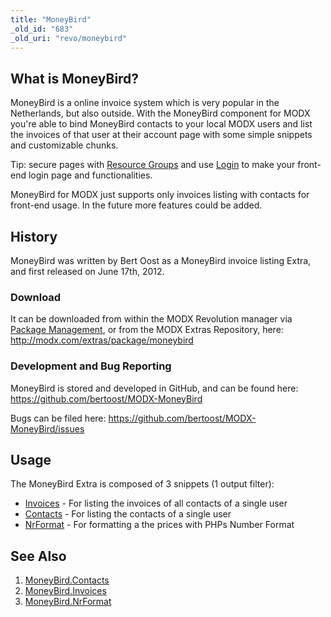 ```yaml
---
title: "MoneyBird"
_old_id: "683"
_old_uri: "revo/moneybird"
---
```


## What is MoneyBird?

MoneyBird is a online invoice system which is very popular in the Netherlands, but also outside. With the MoneyBird component for MODX you're able to bind MoneyBird contacts to your local MODX users and list the invoices of that user at their account page with some simple snippets and customizable chunks.

Tip: secure pages with [Resource Groups](administering-your-site/security/resource-groups "Resource Groups") and use [Login](extras/login "Login") to make your front-end login page and functionalities.

MoneyBird for MODX just supports only invoices listing with contacts for front-end usage.
In the future more features could be added.

## History

MoneyBird was written by Bert Oost as a MoneyBird invoice listing Extra, and first released on June 17th, 2012.

### Download

It can be downloaded from within the MODX Revolution manager via [Package Management](developing-in-modx/advanced-development/package-management "Package Management"), or from the MODX Extras Repository, here: <http://modx.com/extras/package/moneybird>

### Development and Bug Reporting

MoneyBird is stored and developed in GitHub, and can be found here: <https://github.com/bertoost/MODX-MoneyBird>

Bugs can be filed here: <https://github.com/bertoost/MODX-MoneyBird/issues>

## Usage

The MoneyBird Extra is composed of 3 snippets (1 output filter):

- [Invoices](extras/moneybird/moneybird.invoices "MoneyBird.Invoices") - For listing the invoices of all contacts of a single user
- [Contacts](extras/moneybird/moneybird.contacts "MoneyBird.Contacts") - For listing the contacts of a single user
- [NrFormat](extras/moneybird/moneybird.nrformat "MoneyBird.NrFormat") - For formatting a the prices with PHPs Number Format

## See Also

1. [MoneyBird.Contacts](extras/moneybird/moneybird.contacts)
2. [MoneyBird.Invoices](extras/moneybird/moneybird.invoices)
3. [MoneyBird.NrFormat](extras/moneybird/moneybird.nrformat)
